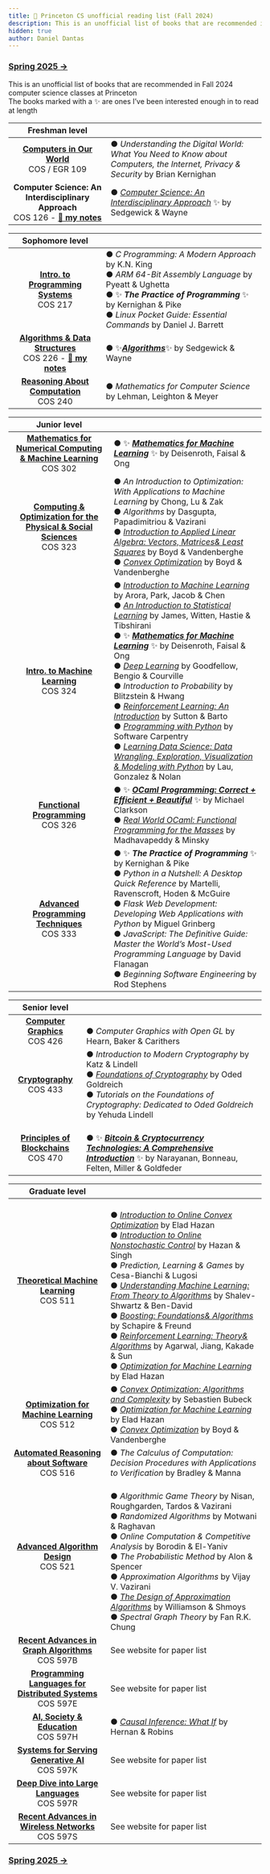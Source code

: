 ```yaml
---
title: 🐯 Princeton CS unofficial reading list (Fall 2024)
description: This is an unofficial list of books that are recommended in Fall 2024 computer science classes at Princeton
hidden: true
author: Daniel Dantas
---
```


### [Spring 2025 →](https://dantasfiles.com/2025/01/27/princeton-cs-sp25.html)

This is an unofficial list of books that are recommended in Fall 2024 computer science classes at Princeton\
The books marked with a ✨ are ones I’ve been interested enough in to read at length

| Freshman level | |
| :---: | --- | 
| **[Computers in Our World](https://www.cs.princeton.edu/courses/archive/fall24/cos109/)** <br> COS / EGR 109 | ● _Understanding the Digital World: What You Need to Know about Computers, the Internet, Privacy & Security_ by Brian Kernighan | 
| **Computer Science: An Interdisciplinary Approach** <br> COS 126 - **[🌆 my notes](https://dantasfiles.com/2025/04/21/notes-on-princeton-cos-126.html)** | ● _[Computer Science: An Interdisciplinary Approach](https://introcs.cs.princeton.edu/)_ ✨ by Sedgewick & Wayne |

| Sophomore level | |
| :---: | --- |
| **[Intro. to Programming Systems](https://www.cs.princeton.edu/courses/archive/fall24/cos217/)** <br> COS 217 | ● _C Programming: A Modern Approach_ by K.N. King <br> ● _ARM 64-Bit Assembly Language_ by Pyeatt & Ughetta <br> ● ✨ ***The Practice of Programming*** ✨ by Kernighan & Pike <br> ● _Linux Pocket Guide: Essential Commands_ by Daniel J. Barrett
| **[Algorithms & Data Structures](https://www.cs.princeton.edu/courses/archive/fall24/cos226/)** <br> COS 226 - **[🌆 my notes](https://dantasfiles.com/2024/12/05/notes-on-princeton-cos-226.html)** | ● ✨[***Algorithms***](https://algs4.cs.princeton.edu/home/)✨ by Sedgewick & Wayne |
| **[Reasoning About Computation](https://www.cs.princeton.edu/courses/archive/fall24/cos240/)** <br> COS 240 | ● _Mathematics for Computer Science_ by Lehman, Leighton & Meyer |

| Junior level | |
| :---: | --- |
| **[Mathematics for Numerical Computing & Machine Learning](https://cos302-f24.notion.site/)** <br> COS 302 | ● ✨ ***[Mathematics for Machine Learning](https://mml-book.github.io/)*** ✨ by Deisenroth, Faisal & Ong | 
| **[Computing & Optimization for the Physical & Social Sciences](https://aaa.princeton.edu/orf363)** <br> COS 323 | ● _An Introduction to Optimization: With Applications to Machine Learning_ by Chong, Lu & Zak <br> ● _Algorithms_ by Dasgupta, Papadimitriou & Vazirani <br> ● _[Introduction to Applied Linear Algebra: Vectors, Matrices& Least Squares](https://web.stanford.edu/~boyd/vmls/)_ by Boyd & Vandenberghe <br> ● _[Convex Optimization](https://web.stanford.edu/~boyd/cvxbook/)_ by Boyd & Vandenberghe |
| **[Intro. to Machine Learning](https://tinyurl.com/cos324guidance)** <br> COS 324 | ● _[Introduction to Machine Learning](https://princeton-introml.github.io/)_ by Arora, Park, Jacob & Chen <br> ● _[An Introduction to Statistical Learning](https://www.statlearning.com/)_ by James, Witten, Hastie & Tibshirani <br> ● ✨ ***[Mathematics for Machine Learning](https://mml-book.github.io/)*** ✨ by Deisenroth, Faisal & Ong <br> ● _[Deep Learning](https://www.deeplearningbook.org/)_ by Goodfellow, Bengio & Courville <br> ● _Introduction to Probability_ by Blitzstein & Hwang <br> ● _[Reinforcement Learning: An Introduction](http://incompleteideas.net/book/the-book-2nd.html)_ by Sutton & Barto <br> ● _[Programming with Python](https://swcarpentry.github.io/python-novice-inflammation/)_ by Software Carpentry <br> ● _[Learning Data Science: Data Wrangling, Exploration, Visualization & Modeling with Python](https://learningds.org/)_ by Lau, Gonzalez & Nolan | 
| **[Functional Programming](https://www.cs.princeton.edu/courses/archive/fall24/cos326/)** <br> COS 326 | ● ✨ ***[OCaml Programming: Correct + Efficient + Beautiful](https://cs3110.github.io/textbook/cover.html)*** ✨ by Michael Clarkson <br> ● _[Real World OCaml: Functional Programming for the Masses](https://dev.realworldocaml.org/)_ by Madhavapeddy & Minsky |
| **[Advanced Programming Techniques](https://www.cs.princeton.edu/courses/archive/fall24/cos333/)** <br> COS 333 | ● ✨ ***The Practice of Programming*** ✨ by Kernighan & Pike <br> ● _Python in a Nutshell: A Desktop Quick Reference_ by Martelli, Ravenscroft, Hoden & McGuire <br> ● _Flask Web Development: Developing Web Applications with Python_ by Miguel Grinberg <br> ●  _JavaScript: The Definitive Guide: Master the World’s Most-Used Programming Language_ by David Flanagan <br> ● _Beginning Software Engineering_ by Rod Stephens |

| Senior level | |
| :---: | --- | 
| **[Computer Graphics](https://cos426.cs.princeton.edu/)** <br> COS 426 | <br> ●  _Computer Graphics with Open GL_ by Hearn, Baker & Carithers |
| **[Cryptography](https://sites.google.com/view/alex-lombardi/home/cos-433533-fall-2024-princeton)** <br> COS 433 | ●  _Introduction to Modern Cryptography_ by Katz & Lindell <br> ●  _[Foundations of Cryptography](https://www.wisdom.weizmann.ac.il/~/oded/foc-book.html)_ by Oded Goldreich <br> ●  _Tutorials on the Foundations of Cryptography: Dedicated to Oded Goldreich_ by Yehuda Lindell |
| **[Principles of Blockchains](https://web3.princeton.edu/principles-of-blockchains/)** <br> COS 470 | <br> ● ✨ ***[Bitcoin & Cryptocurrency Technologies: A Comprehensive Introduction](https://bitcoinbook.cs.princeton.edu/)*** ✨ by Narayanan, Bonneau, Felten, Miller & Goldfeder |

| Graduate level | |
| :---: | --- | 
| **[Theoretical Machine Learning](https://sites.google.com/view/cos511fall2024/)** <br> COS 511 | <br> ●  _[Introduction to Online Convex Optimization](https://sites.google.com/view/intro-oco/)_ by Elad Hazan <br> ●  _[Introduction to Online Nonstochastic Control](https://arxiv.org/abs/2211.09619)_ by Hazan & Singh <br> ●  _Prediction, Learning & Games_ by Cesa-Bianchi & Lugosi <br> ●  _[Understanding Machine Learning: From Theory to Algorithms](https://www.cs.huji.ac.il/~shais/UnderstandingMachineLearning/)_ by Shalev-Shwartz & Ben-David <br> ●  _[Boosting: Foundations& Algorithms](https://direct.mit.edu/books/oa-monograph/5342/BoostingFoundations-and-Algorithms)_ by Schapire & Freund <br> ●  _[Reinforcement Learning: Theory& Algorithms](https://rltheorybook.github.io/)_ by Agarwal, Jiang, Kakade & Sun <br> ●  _[Optimization for Machine Learning](https://arxiv.org/abs/1909.03550)_ by Elad Hazan |
| **[Optimization for Machine Learning](https://sites.google.com/view/cjin/teaching/ece539cos512)** <br> COS 512 | ●  _[Convex Optimization: Algorithms and Complexity](https://arxiv.org/abs/1405.4980)_ by Sebastien Bubeck <br> ●  _[Optimization for Machine Learning](https://arxiv.org/abs/1909.03550)_ by Elad Hazan <br> ●  _[Convex Optimization](https://web.stanford.edu/~boyd/cvxbook/)_ by Boyd & Vandenberghe | 
| **[Automated Reasoning about Software](https://www.cs.princeton.edu/courses/archive/fall24/cos516/)** <br> COS 516 | ●  _The Calculus of Computation: Decision Procedures with Applications to Verification_ by Bradley & Manna |
| **[Advanced Algorithm Design](https://www.cs.princeton.edu/courses/archive/fall24/cos521/)** <br> COS 521 | <br> ●  _Algorithmic Game Theory_ by Nisan, Roughgarden, Tardos & Vazirani <br> ●  _Randomized Algorithms_ by Motwani & Raghavan <br> ●  _Online Computation & Competitive Analysis_ by Borodin & El-Yaniv <br> ●  _The Probabilistic Method_ by Alon & Spencer <br> ●  _Approximation Algorithms_ by Vijay V. Vazirani <br> ●  _[The Design of Approximation Algorithms](https://designofapproxalgs.com/)_ by Williamson & Shmoys <br> ●  _Spectral Graph Theory_ by Fan R.K. Chung |
| **[Recent Advances in Graph Algorithms](https://www.cs.princeton.edu/~hy2/teaching/fall24-cos597B/index.html)** <br> COS 597B | See website for paper list |
| **[Programming Languages for Distributed Systems](https://www.cs.princeton.edu/courses/archive/fall24/cos597E/)** <br> COS 597E | See website for paper list |
| **[AI, Society & Education](https://docs.google.com/document/d/1H7IEZVMuZu-t_v2yyiMbcgcgph01356EVtmeFKfeTvM/)** <br> COS 597H | ●  _[Causal Inference: What If](https://www.hsph.harvard.edu/miguel-hernan/causal-inference-book/)_ by Hernan & Robins |
| **[Systems for Serving Generative AI](https://www.cs.princeton.edu/~ravian/COS597_F24/)** <br> COS 597K | See website for paper list |
| **[Deep Dive into Large Languages](https://princeton-cos597r.github.io/)** <br> COS 597R | See website for paper list |
| **[Recent Advances in Wireless Networks](https://kyleatprinceton.github.io/cos597s/)** <br> COS 597S | See website for paper list |

### [Spring 2025 →](https://dantasfiles.com/2025/01/27/princeton-cs-sp25.html)
